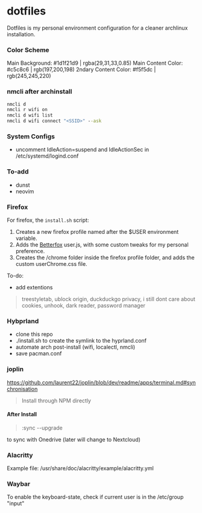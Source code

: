 # dotfiles
Dotfiles is my personal environment configuration for a cleaner archlinux installation.

### Color Scheme

Main Background: 	#1d1f21d9 | rgba(29,31,33,0.85)
Main Content Color: 	#c5c8c6   | rgb(197,200,198)
2ndary Content Color: 	#f5f5dc   | rgb(245,245,220)

### nmcli after archinstall

```cmd
nmcli d
nmcli r wifi on
nmcli d wifi list
nmcli d wifi connect "<SSID>" --ask
```

### System Configs

- uncomment IdleAction=suspend and IdleActionSec in /etc/systemd/logind.conf

### To-add
- dunst
- neovim

### Firefox

For firefox, the `install.sh` script:

1. Creates a new firefox profile named after the $USER environment variable.
2. Adds the [Betterfox](https://github.com/yokoffing/Betterfox) user.js, with some custom tweaks for my personal preference.
3. Creates the /chrome folder inside the firefox profile folder, and adds the custom userChrome.css file.

To-do:
- add extentions
> treestyletab, ublock origin, duckduckgo privacy, i still dont care about cookies, unhook, dark reader, password manager

### Hybprland
- clone this repo
- ./install.sh to create the symlink to the hyprland.conf
- automate arch post-install (wifi, localectl, nmcli)
- save pacman.conf

### joplin

https://github.com/laurent22/joplin/blob/dev/readme/apps/terminal.md#synchronisation

> Install through NPM directly

#### After Install

> :sync --upgrade

to sync with Onedrive (later will change to Nextcloud)

### Alacritty

Example file: /usr/share/doc/alacritty/example/alacritty.yml

### Waybar

To enable the keyboard-state, check if current user is in the /etc/group "input"
